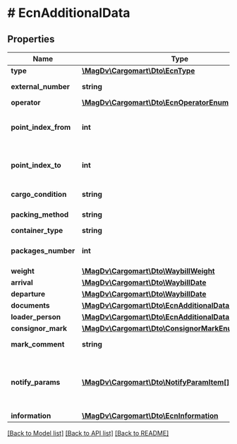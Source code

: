 # # EcnAdditionalData

## Properties

Name | Type | Description | Notes
------------ | ------------- | ------------- | -------------
**type** | [**\MagDv\Cargomart\Dto\EcnType**](EcnType.md) |  |
**external_number** | **string** | Внешний номер ТРН | [optional]
**operator** | [**\MagDv\Cargomart\Dto\EcnOperatorEnum**](EcnOperatorEnum.md) |  | [optional]
**point_index_from** | **int** | Индекс пункта погрузки из маршрута |
**point_index_to** | **int** | Индекс пункта выгрузки из маршрута |
**cargo_condition** | **string** | Состояние груза | [optional]
**packing_method** | **string** | Способ упаковки | [optional]
**container_type** | **string** | Вид тары | [optional]
**packages_number** | **int** | Количество грузовых мест | [optional]
**weight** | [**\MagDv\Cargomart\Dto\WaybillWeight**](WaybillWeight.md) | Вес | [optional]
**arrival** | [**\MagDv\Cargomart\Dto\WaybillDate**](WaybillDate.md) | Прибытие | [optional]
**departure** | [**\MagDv\Cargomart\Dto\WaybillDate**](WaybillDate.md) | Отправление | [optional]
**documents** | [**\MagDv\Cargomart\Dto\EcnAdditionalDataDocuments**](EcnAdditionalDataDocuments.md) |  | [optional]
**loader_person** | [**\MagDv\Cargomart\Dto\EcnAdditionalDataLoaderPerson**](EcnAdditionalDataLoaderPerson.md) |  | [optional]
**consignor_mark** | [**\MagDv\Cargomart\Dto\ConsignorMarkEnum**](ConsignorMarkEnum.md) |  | [optional]
**mark_comment** | **string** | Комментарий к отметке | [optional]
**notify_params** | [**\MagDv\Cargomart\Dto\NotifyParamItem[]**](NotifyParamItem.md) | Список параметров для рассылки уведомлений по ЭТРН | [optional]
**information** | [**\MagDv\Cargomart\Dto\EcnInformation**](EcnInformation.md) |  | [optional]

[[Back to Model list]](../../README.md#models) [[Back to API list]](../../README.md#endpoints) [[Back to README]](../../README.md)

